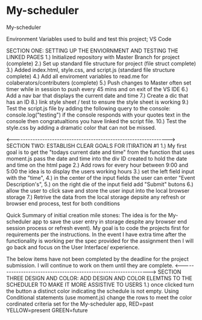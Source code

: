 # My-scheduler

My-scheduler

Environment Variables used to build and test this project;
VS Code

SECTION ONE: SETTING UP THE ENVIORNMENT AND TESTING THE LINKED PAGES
1.) Initialized repository with Master Branch for project (complete)
2.) Set up standard file structure for project (file struct complete)
3.) Added index.html, style.css, and script.js (standard file structure complete)
4.) Add all enviroment variables to read.me for colaberators/contributers (complete)
5.) Push changes to Master often set timer while in session to push every 45 mins and on exit of the VS IDE
6.) Add a nav bar that displays the current date and time
7.) Create a dic that has an ID
8.) link style sheet / test to ensure the style sheet is working
9.) Test the script.js file by adding the following query to the console: console.log("testing") if the console responds with your quotes text in the console then congratualtions you have linked the script file.
10.) Test the style.css by adding a dramatic color that can not be missed.

<---------------------------------------------------------------->
SECTION TWO: ESTABLISH CLEAR GOALS FOR ITIRATION #1
1.) My first goal is to get the "todays current date and time" from the function that uses moment.js pass the date and time into the div ID created to hold the date and time on the html page
2.) Add rows for every hour between 9:00 and 5:00 the idea is to display the users working hours
3.) set the left field input with the "time",
4.) in the center of the input fields the user can enter "Event Description's",
5.) on the right die of the input field add "Submit" butons
6.) allow the user to click save and store the user input into the local browser storage
7.) Retrive the data from the local storage depsite any refresh or browser end process, test for both conditions

Quick Summary of initial creation mile stones:
The idea is for the My-scheduler app to save the user entry in storage despite any browser end session process or refresh event). My goal is to code the projects first for requirements per the instructions. In the event I have extra time after the functionality is working per the spec provided for the assignment then I will go back and focus on the User Interface/ experience.

The below items have not been completed by the deadline for the project submission. I will continue to work on them until they are complete.
<---------------------------------------------------------------->
SECTION THREE DESIGN AND COLOR: ADD DESIGN AND COLOR ELEMTNS TO THE SCHEDULER TO MAKE IT MORE ASSISTIVE TO USERS
1.) once clicked turn the button a distinct color indicating the schedule is not empty.
Using Conditional statements (use moment.js) change the rows to meet the color cordinated criteria set for the My-scheduler app,
RED=past
YELLOW=present
GREEN=future
